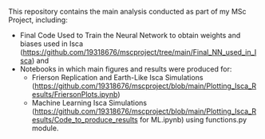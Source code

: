 This repository contains the main analysis conducted as part of my MSc Project, including:
- Final Code Used to Train the Neural Network to obtain weights and biases used in Isca
  (https://github.com/19318676/mscproject/tree/main/Final_NN_used_in_Isca) and
- Notebooks in which main figures and results were produced for:
    - Frierson Replication and Earth-Like Isca Simulations
      (https://github.com/19318676/mscproject/blob/main/Plotting_Isca_Results/FriersonPlots.ipynb)
    - Machine Learning Isca Simulations
      (https://github.com/19318676/mscproject/blob/main/Plotting_Isca_Results/Code_to_produce_results for ML.ipynb) using functions.py module.

